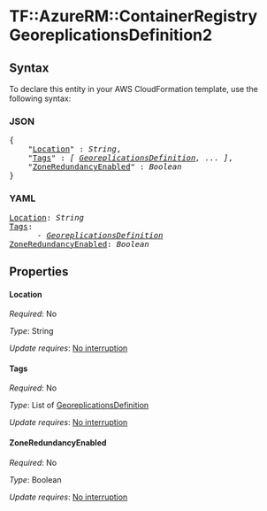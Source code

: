 # TF::AzureRM::ContainerRegistry GeoreplicationsDefinition2

## Syntax

To declare this entity in your AWS CloudFormation template, use the following syntax:

### JSON

<pre>
{
    "<a href="#location" title="Location">Location</a>" : <i>String</i>,
    "<a href="#tags" title="Tags">Tags</a>" : <i>[ <a href="georeplicationsdefinition.md">GeoreplicationsDefinition</a>, ... ]</i>,
    "<a href="#zoneredundancyenabled" title="ZoneRedundancyEnabled">ZoneRedundancyEnabled</a>" : <i>Boolean</i>
}
</pre>

### YAML

<pre>
<a href="#location" title="Location">Location</a>: <i>String</i>
<a href="#tags" title="Tags">Tags</a>: <i>
      - <a href="georeplicationsdefinition.md">GeoreplicationsDefinition</a></i>
<a href="#zoneredundancyenabled" title="ZoneRedundancyEnabled">ZoneRedundancyEnabled</a>: <i>Boolean</i>
</pre>

## Properties

#### Location

_Required_: No

_Type_: String

_Update requires_: [No interruption](https://docs.aws.amazon.com/AWSCloudFormation/latest/UserGuide/using-cfn-updating-stacks-update-behaviors.html#update-no-interrupt)

#### Tags

_Required_: No

_Type_: List of <a href="georeplicationsdefinition.md">GeoreplicationsDefinition</a>

_Update requires_: [No interruption](https://docs.aws.amazon.com/AWSCloudFormation/latest/UserGuide/using-cfn-updating-stacks-update-behaviors.html#update-no-interrupt)

#### ZoneRedundancyEnabled

_Required_: No

_Type_: Boolean

_Update requires_: [No interruption](https://docs.aws.amazon.com/AWSCloudFormation/latest/UserGuide/using-cfn-updating-stacks-update-behaviors.html#update-no-interrupt)


